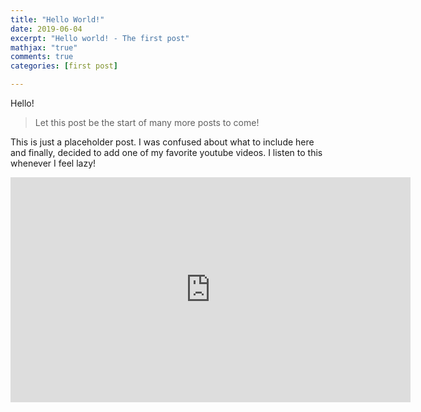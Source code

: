 ```yaml
---
title: "Hello World!"
date: 2019-06-04
excerpt: "Hello world! - The first post"
mathjax: "true"
comments: true
categories: [first post]

---
```


Hello! 

> Let this post be the start of many more posts to come! 

This is just a placeholder post. I was confused about what to include here and finally, decided to add one of my favorite youtube videos. I listen 
to this whenever I feel lazy! 

<iframe width="640" height="360" src="https://www.youtube-nocookie.com/embed/M7RwzSuvTgs" frameborder="0" allowfullscreen></iframe>

